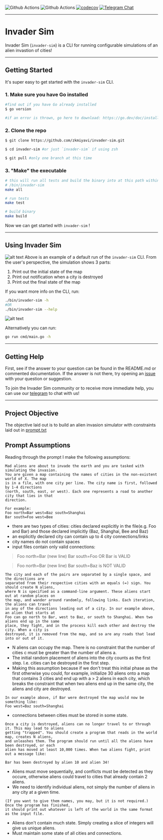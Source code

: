 ![Github Actions](https://github.com/zkmiyavi/invader-sim/actions/workflows/test.yml/badge.svg)
![Github Actions](https://github.com/zkmiyavi/invader-sim/actions/workflows/build.yml/badge.svg)
[![codecov](https://codecov.io/gh/zkmiyavi/invader-sim/branch/main/graph/badge.svg)](https://codecov.io/gh/zkmiyavi/invader-sim)
[![Telegram Chat][tg-badge]][tg-url]

[tg-badge]: https://img.shields.io/endpoint?color=neon&style=flat-square&url=https%3A%2F%2Ftg.sumanjay.workers.dev%2Finvadersimcli
[tg-url]: https://t.me/invadersimcli

----

# Invader Sim

Invader Sim (`invader-sim`) is a CLI for running configurable simulations of an alien invastion of cities!

---

## Getting Started
It's super easy to get started with the `invader-sim` CLI.
### 1. Make sure you have Go installed 
```zsh
#find out if you have Go already installed
$ go version

#if an error is thrown, go here to download: https://go.dev/doc/install 
```

### 2. Clone the repo
```zsh
$ git clone https://github.com/zkmiyavi/invader-sim.git

$ cd invader-sim #or just `invader-sim` if using zsh

$ git pull #only one branch at this time
```

### 3. "Make" the executable
```zsh
# this will run all tests and build the binary into at this path within the project: 
# /bin/invader-sim
make all

# run tests
make test

# build binary
make build
```
Now we can get started with `invader-sim` !

---

## Using Invader Sim

![alt text](https://github.com/zkmiyavi/invader-sim/blob/main/docs/default_run.png)
Above is an example of a default run of the `invader-sim` CLI. From the user's perspective, the simulation shows 3 parts:
1. Print out the initial state of the map
2. Print out notification when a city is destroyed
3. Print out the final state of the map

If you want more info on the CLI, run: 
```zsh
./bin/invader-sim -h
#OR
./bin/invader-sim --help
```
![alt text](https://github.com/zkmiyavi/invader-sim/blob/main/docs/help_prompt.png)

Alternatively you can run:
```zsh
go run cmd/main.go -h
```
---

## Getting Help
First, see if the answer to your question can be found in the README.md or commented documentation. If the answer is not there, try opening
an
[issue](https://github.com/zkmiyavi/invader-sim/issues/new) with your question or suggestion.

To join the Invader Sim community or to receive more immediate help, you can use our [telegram](https://t.me/invadersimcli) to chat with us!

---

## Project Objective

The objective laid out is to build an alien invasion simulator with constraints laid out in [prompt.txt](https://github.com/zkmiyavi/invader-sim/blob/main/docs/prompt.txt)
    
## Prompt Assumptions

Reading through the prompt I make the following assumptions:
```
Mad aliens are about to invade the earth and you are tasked with simulating the invasion. 
You are given a map containing the names of cities in the non-existent world of X. The map
is in a file, with one city per line. The city name is first, followed by 1-4 directions 
(north, south, east, or west). Each one represents a road to another city that lies in that 
direction. 

For example: 
Foo north=Bar west=Baz south=Shanghai 
Bar south=Foo west=Bee 
```
* there are two types of cities: cities declared explicitly in the file(e.g. Foo and Bar) and those declared implicitly (Baz, Shanghai, Bee and Baz)
* an explicitly declared city can contain up to 4 city connections/links 
* city names do not contain spaces
* input files contain only valid connections:
> Foo north=Bar (new line) Bar south=Foo OR Bar is VALID

> Foo north=Bar (new line) Bar south=Baz is NOT VALID


```
The city and each of the pairs are separated by a single space, and the directions are 
separated from their respective cities with an equals (=) sign. You should create N aliens, 
where N is specified as a command-line argument. These aliens start out at random places on 
the map, and wander around randomly, following links. Each iteration, the aliens can travel 
in any of the directions leading out of a city. In our example above, an alien that starts at 
Foo can go north to Bar, west to Baz, or south to Shanghai. When two aliens end up in the same 
place, they fight, and in the process kill each other and destroy the city. When a city is 
destroyed, it is removed from the map, and so are any roads that lead into or out of it. 
```
* N aliens can occupy the map. There is no constraint that the number of cities c must be greater than the number of aliens a.
* The initial random placement of aliens into the city counts as the first step. I.e. cities can be destroyed in the first step.
* Making this assumption because if we don't treat this initial phase as the first otherwise you could, for example, initialize 30 aliens onto a map that contains 3 cities and end up with a > 2 aliens in each city, which breaks the constraint that when two aliens end up in the same city, the aliens and city are destroyed.

```
In our example above, if Bar were destroyed the map would now be something like: 
Foo west=Baz south=Shanghai 
```
* connections between cities must be stored in some state.

```
Once a city is destroyed, aliens can no longer travel to or through it. This may lead to aliens
getting "trapped". You should create a program that reads in the world map, creates N aliens, 
and unleashes them. The program should run until all the aliens have been destroyed, or each 
alien has moved at least 10,000 times. When two aliens fight, print out a message like:

Bar has been destroyed by alien 10 and alien 34!
```
* Aliens must move sequentially, and conflicts must be detected as they occure, otherwise aliens could travel to cities that already contain 2 aliens.
* We need to identify individual aliens, not simply the number of aliens in any city at a given time.

```
(If you want to give them names, you may, but it is not required.) Once the program has finished, 
it should print out whatever is left of the world in the same format as the input file. 
```
* Aliens don't contain much state. Simply creating a slice of integers will give us unique aliens.
* Must maintain some state of all cities and connections.
